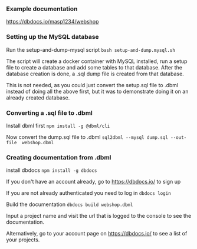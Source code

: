 ### Example documentation

https://dbdocs.io/masp1234/webshop

### Setting up the MySQL database

Run the setup-and-dump-mysql script ```bash setup-and-dump.mysql.sh```

The script will create a docker container with MySQL installed, run a setup file to create a database and add some tables to that database. After the database creation is done, a .sql dump file is created from that database.

This is not needed, as you could just convert the setup.sql file to .dbml instead of doing all the above first, but it was to demonstrate doing it on an already created database.

### Converting a .sql file to .dbml

Install dbml first ```npm install -g @dbml/cli```

Now convert the dump.sql file to .dbml ```sql2dbml --mysql dump.sql --out-file  webshop.dbml```


### Creating documentation from .dbml

install dbdocs ```npm install -g dbdocs```

If you don't have an account already, go to https://dbdocs.io/ to sign up

If you are not already authenticated you need to log in ```dbdocs login```

Build the documentation ```dbdocs build webshop.dbml```

Input a project name and visit the url that is logged to the console to see the documentation. 

Alternatively, go to your account page on https://dbdocs.io/ to see a list of your projects.
